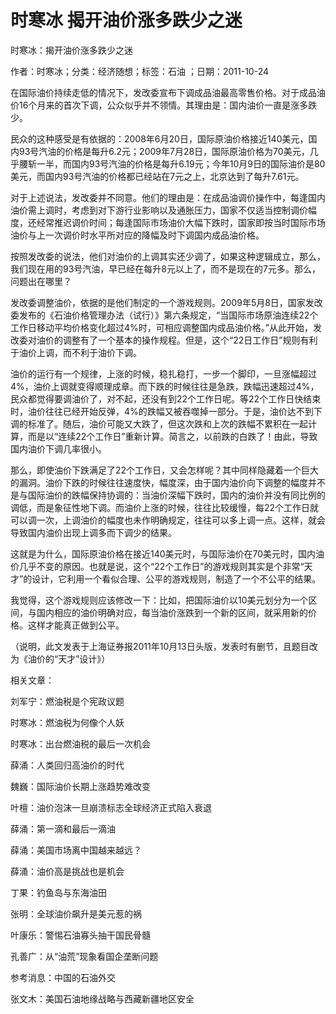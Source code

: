# 时寒冰  揭开油价涨多跌少之迷  
  
时寒冰：揭开油价涨多跌少之迷  
作者：时寒冰；分类：经济随想；标签：石油 ；日期：2011-10-24  
在国际油价持续走低的情况下，发改委宣布下调成品油最高零售价格。对于成品油价16个月来的首次下调，公众似乎并不领情。其理由是：国内油价一直是涨多跌少。  
民众的这种感受是有依据的：2008年6月20日，国际原油价格接近140美元，国内93号汽油的价格是每升6.2元；2009年7月28日，国际原油价格为70美元，几乎腰斩一半，而国内93号汽油的价格是每升6.19元；今年10月9日的国际油价是80美元，而国内93号汽油的价格都已经站在7元之上，北京达到了每升7.61元。  
对于上述说法，发改委并不同意。他们的理由是：在成品油调价操作中，每逢国内油价需上调时，考虑到对下游行业影响以及通胀压力，国家不仅适当控制调价幅度，还经常推迟调价时间；每逢国际市场油价大幅下跌时，国家即按当时国际市场油价与上一次调价时水平所对应的降幅及时下调国内成品油价格。  
按照发改委的说法，他们对油价的上调其实还少调了，如果这种逻辑成立，那么，我们现在用的93号汽油，早已经在每升8元以上了，而不是现在的7元多。那么，问题出在哪里？  
发改委调整油价，依据的是他们制定的一个游戏规则。2009年5月8日，国家发改委发布的《石油价格管理办法（试行）》第六条规定，“当国际市场原油连续22个工作日移动平均价格变化超过4%时，可相应调整国内成品油价格。”从此开始，发改委对油价的调整有了一个基本的操作规程。但是，这个“22日工作日”规则有利于油价上调，而不利于油价下调。  
油价的运行有一个规律，上涨的时候，稳扎稳打，一步一个脚印，一旦涨幅超过4%，油价上调就变得顺理成章。而下跌的时候往往是急跌，跌幅迅速超过4%，民众都觉得要调油价了，对不起，还没有到22个工作日呢。等22个工作日快结束时，油价往往已经开始反弹，4%的跌幅又被吞噬掉一部分。于是，油价达不到下调的标准了。随后，油价可能又大跌了，但这次跌和上次的跌幅不累积在一起计算，而是以“连续22个工作日”重新计算。简言之，以前跌的白跌了！由此，导致国内油价下调几率很小。  
那么，即使油价下跌满足了22个工作日，又会怎样呢？其中同样隐藏着一个巨大的漏洞。油价下跌的时候往往速度快，幅度深，由于国内油价向下调整的幅度并不是与国际油价的跌幅保持协调的：当油价深幅下跌时，国内的油价并没有同比例的调低，而是象征性地下调。而油价上涨的时候，往往比较缓慢，每22个工作日就可以调一次，上调油价的幅度也未作明确规定，往往可以多上调一点。这样，就会导致国内油价出现上调多而下调少的结果。  
这就是为什么，国际原油价格在接近140美元时，与国际油价在70美元时，国内油价几乎不变的原因。也就是说，这个“22个工作日”的游戏规则其实是个非常“天才”的设计，它利用一个看似合理、公平的游戏规则，制造了一个不公平的结果。  
我觉得，这个游戏规则应该修改一下：比如，把国际油价以10美元划分为一个区间，与国内相应的油价明确对应，每当油价涨跌到一个新的区间，就采用新的价格。这样才能真正做到公平。  
（说明，此文发表于上海证券报2011年10月13日头版，发表时有删节，且题目改为《油价的“天才”设计》）  
  
相关文章：  
刘军宁：燃油税是个宪政议题  
时寒冰：燃油税为何像个人妖  
时寒冰：出台燃油税的最后一次机会  
薛涌：人类回归高油价的时代  
魏巍：国际油价长期上涨趋势难改变  
叶檀：油价泡沫一旦崩溃标志全球经济正式陷入衰退  
薛涌：第一滴和最后一滴油  
薛涌：美国市场离中国越来越远？  
薛涌：油价高是挑战也是机会  
丁果：钓鱼岛与东海油田  
张明：全球油价飙升是美元惹的祸  
叶康乐：警惕石油寡头抽干国民骨髓  
孔善广：从“油荒”现象看国企垄断问题  
参考消息：中国的石油外交  
张文木：美国石油地缘战略与西藏新疆地区安全